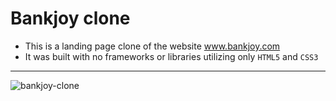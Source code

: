 # Bankjoy clone

- This is a landing page clone of the website www.bankjoy.com
- It was built with no frameworks or libraries utilizing only `HTML5` and `CSS3`

___

![bankjoy-clone](https://cloud.githubusercontent.com/assets/14193267/20441083/c14442d2-ad77-11e6-9ebd-ad14c7833a2a.png)
